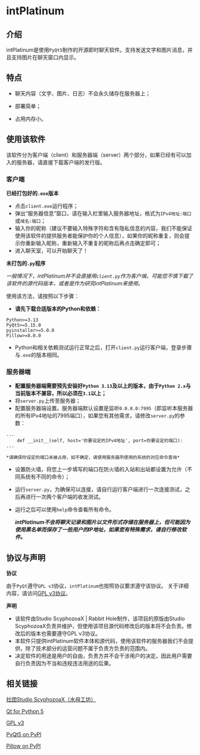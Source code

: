 # intPlatinum

## 介绍
intPlatinum是使用`PyQt5`制作的开源即时聊天软件。支持发送文字和图片消息，并且支持图片在聊天窗口内显示。

## 特点
- 聊天内容（文字、图片、日志）不会永久储存在服务器上；

- 部署简单；

- 占用内存小。

## 使用该软件
该软件分为客户端（client）和服务器端（server）两个部分，如果已经有可以加入的服务器，请直接下载客户端的发行版。

### 客户端
**已经打包好的`.exe`版本**

- 点击`client.exe`运行程序；
- 弹出“服务器信息”窗口，请在输入栏里输入服务器地址，格式为`IPv4地址:端口`或`域名:端口`；
- 输入你的昵称（建议不要输入特殊字符和含有隐私信息的内容，我们不能保证使用该软件的提供服务者能保护你的个人信息），如果你的昵称重复，则会提示你重新输入昵称，重新输入不重复的昵称后再点击确定即可；
- 进入聊天室，可以开始聊天了！

**未打包的`.py`程序**

*一般情况下，intPlatinum并不会直接用`client.py`作为客户端，可能您不慎下载了该软件的源代码版本，或者是作为研究intPlatinum来使用。*

使用该方法，请按照以下步骤：

- **请先下载合适版本的Python和依赖：**
```
Python>=3.13
PyQt5>=5.15.0
pyinstaller>=5.0.0
Pillow>=8.0.0
```
- Python和相关依赖测试运行正常之后，打开`client.py`运行客户端，登录步骤与`.exe`的版本相同。

### 服务器端
- **配置服务器端需要预先安装好`Python 3.13`及以上的版本，由于`Python 2.x`与当前版本不兼容，所以必须在`3.1`以上；**
- 将`server.py`上传至服务器；
- 配置服务器端设置。服务器端默认设置是监听`0.0.0.0:7995`（即监听本服务器的所有IPv4地址的7995端口），如果您有其他需求，请修改`server.py`的参数：

```
...
    def __init__(self, host='你要设定的IPv4地址', port=你要设定的端口):
...
```

    *请确保你设定的端口未被占用，如不确定，请使用服务器所使用的系统的对应命令查询*
- 设置防火墙，将您上一步填写的端口在防火墙的入站和出站都设置为允许（不同系统有不同的命令）；
- 运行`server.py`，为确保可以连接，请自行运行客户端进行一次连接测试，之后再进行一次两个客户端的收发测试。
- 运行之后可以使用`help`命令查看所有命令。

    ***intPlatinum不会将聊天记录和图片以文件形式存储在服务器上，但可能因为使用黑名单而保存了一些用户的IP地址，如果您有特殊需求，请自行修改软件。***
    
## 协议与声明
**协议**

由于`PyQt`遵守`GPL v3`协议，`intPlatinum`也按照协议要求遵守该协议。
关于详细内容，请访问[GPL v3协议](https://gnu.ac.cn/licenses/gpl-3.0.html#license-text)。

**声明**

- 该软件由Studio ScyphozoaX | Rabbit Hole制作，该项目的原版由Studio ScyphozoaX负责并维护，但使用该项目源代码修改后的版本将不会负责。修改后的版本也需要遵守GPL v3协议。
- 本软件只提供intPlatinum软件本体和源代码，使用该软件的服务器我们不会提供，除了技术部分的运营问题不属于负责方负责的范围内。
- 决定软件的用途是用户的自由，负责方并不会干涉用户的决定。因此用户需要自行负责因为不当和违规违法用途的后果。

## 相关链接
[社团Studio ScyphozoaX（水母工坊）](https://scy.la)

[Qt for Python 5](https://doc.qt.io/archives/qtforpython-5/index.html)

[GPL v3](https://gnu.ac.cn/licenses/gpl-3.0.html#license-text)

[PyQt5 on PyPl](https://pypi.org/project/PyQt5/)


[Pillow on PyPl](https://pypi.org/project/Pillow/)
